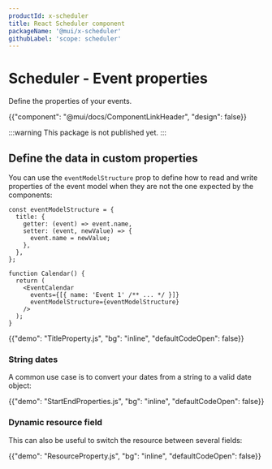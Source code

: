 ```yaml
---
productId: x-scheduler
title: React Scheduler component
packageName: '@mui/x-scheduler'
githubLabel: 'scope: scheduler'
---
```


# Scheduler - Event properties

<p class="description">Define the properties of your events.</p>

{{"component": "@mui/docs/ComponentLinkHeader", "design": false}}

:::warning
This package is not published yet.
:::

## Define the data in custom properties

You can use the `eventModelStructure` prop to define how to read and write properties of the event model when they are not the one expected by the components:

```tsx
const eventModelStructure = {
  title: {
    getter: (event) => event.name,
    setter: (event, newValue) => {
      event.name = newValue;
    },
  },
};

function Calendar() {
  return (
    <EventCalendar
      events={[{ name: 'Event 1' /** ... */ }]}
      eventModelStructure={eventModelStructure}
    />
  );
}
```

{{"demo": "TitleProperty.js", "bg": "inline", "defaultCodeOpen": false}}

### String dates

A common use case is to convert your dates from a string to a valid date object:

{{"demo": "StartEndProperties.js", "bg": "inline", "defaultCodeOpen": false}}

### Dynamic resource field

This can also be useful to switch the resource between several fields:

{{"demo": "ResourceProperty.js", "bg": "inline", "defaultCodeOpen": false}}
